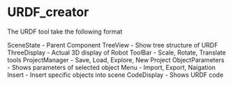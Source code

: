 # URDF_creator

The URDF tool take the following format

SceneState - Parent Component
    TreeView - Show tree structure of URDF
    ThreeDisplay - Actual 3D display of Robot
    ToolBar - Scale, Rotate, Translate tools
    ProjectManager - Save, Load, Explore, New Project
    ObjectParameters - Shows parameters of selected object
    Menu - Import, Export, Naigation
    Insert - Insert specific objects into scene
    CodeDisplay - Shows URDF code

